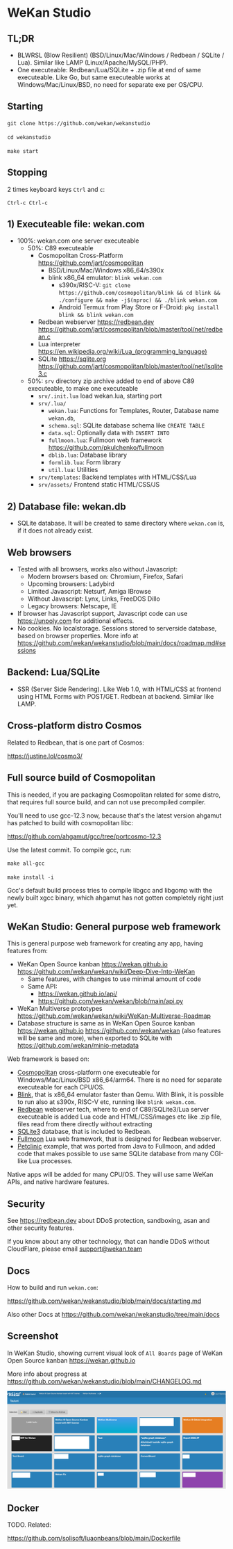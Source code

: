 # WeKan Studio


## TL;DR

- BLWRSL (Blow Resilient) (BSD/Linux/Mac/Windows / Redbean / SQLite / Lua). Similar like LAMP (Linux/Apache/MySQL/PHP).
- One executeable: Redbean/Lua/SQLite + .zip file at end of same executeable. Like Go, but same executeable works at Windows/Mac/Linux/BSD, no need for separate exe per OS/CPU.

## Starting

```
git clone https://github.com/wekan/wekanstudio

cd wekanstudio

make start
```

## Stopping

2 times keyboard keys `Ctrl` and `c`:

```
Ctrl-c Ctrl-c
```

## 1) Executeable file: wekan.com

- 100%: wekan.com one server executeable
  - 50%: C89 executeable
    - Cosmopolitan Cross-Platform https://github.com/jart/cosmopolitan
      - BSD/Linux/Mac/Windows x86_64/s390x
      - blink x86_64 emulator: `blink wekan.com`
        - s390x/RISC-V: `git clone https://github.com/cosmopolitan/blink && cd blink && ./configure && make -j$(nproc) && ./blink wekan.com`
        - Android Termux from Play Store or F-Droid: `pkg install blink && blink wekan.com`
    - Redbean webserver https://redbean.dev https://github.com/jart/cosmopolitan/blob/master/tool/net/redbean.c
    - Lua interpreter https://en.wikipedia.org/wiki/Lua_(programming_language)
    - SQLite https://sqlite.org https://github.com/jart/cosmopolitan/blob/master/tool/net/lsqlite3.c
  - 50%: `srv` directory zip archive added to end of above C89 executeable, to make one executeable
    - `srv/.init.lua` load wekan.lua, starting port
    - `srv/.lua/`
      - `wekan.lua`: Functions for Templates, Router, Database name `wekan.db`, 
      - `schema.sql`: SQLite database schema like `CREATE TABLE`
      - `data.sql`: Optionally data with `INSERT INTO`
      - `fullmoon.lua`: Fullmoon web framework https://github.com/pkulchenko/fullmoon
      - `dblib.lua`: Database library 
      - `formlib.lua`: Form library
      - `util.lua`: Utilities
    - `srv/templates`: Backend templates with HTML/CSS/Lua
    - `srv/assets/` Frontend static HTML/CSS/JS

## 2) Database file: wekan.db

- SQLite database. It will be created to same directory where `wekan.com` is, if it does not already exist.

## Web browsers

- Tested with all browsers, works also without Javascript:
  - Modern browsers based on: Chromium, Firefox, Safari
  - Upcoming browsers: Ladybird
  - Limited Javascript: Netsurf, Amiga IBrowse
  - Without Javascript: Lynx, Links, FreeDOS Dillo
  - Legacy browsers: Netscape, IE
- If browser has Javascript support, Javascript code can use https://unpoly.com for additional effects.
- No cookies. No localstorage. Sessions stored to serverside database, based on browser properties. More info at https://github.com/wekan/wekanstudio/blob/main/docs/roadmap.md#sessions

## Backend: Lua/SQLite

- SSR (Server Side Rendering). Like Web 1.0, with HTML/CSS at frontend using HTML Forms with POST/GET. Redbean at backend. Similar like LAMP.

## Cross-platform distro Cosmos

Related to Redbean, that is one part of Cosmos:

https://justine.lol/cosmo3/

## Full source build of Cosmopolitan

This is needed, if you are packaging Cosmopolitan related for some distro,
that requires full source build, and can not use precompiled compiler.

You'll need to use gcc-12.3 now, because that's the latest version
ahgamut has patched to build with cosmopolitan libc:

https://github.com/ahgamut/gcc/tree/portcosmo-12.3

Use the latest commit. To compile gcc, run:
```
make all-gcc

make install -i
```
Gcc's default build process tries to compile libgcc and libgomp
with the newly built xgcc binary, which ahgamut has not gotten
completely right just yet.

## WeKan Studio: General purpose web framework

This is general purpose web framework for creating any app, having features from:

- WeKan Open Source kanban https://wekan.github.io https://github.com/wekan/wekan/wiki/Deep-Dive-Into-WeKan
  - Same features, with changes to use minimal amount of code
  - Same API:
    - https://wekan.github.io/api/ 
    - https://github.com/wekan/wekan/blob/main/api.py
- WeKan Multiverse prototypes https://github.com/wekan/wekan/wiki/WeKan-Multiverse-Roadmap
- Database structure is same as in WeKan Open Source kanban https://wekan.github.io https://github.com/wekan/wekan (also features will be same and more),
  when exported to SQLite with https://github.com/wekan/minio-metadata

Web framework is based on:

- [Cosmopolitan](https://github.com/jart/cosmopolitan) cross-platform one executeable for Windows/Mac/Linux/BSD x86_64/arm64. There is no need for separate executeable for each CPU/OS.
- [Blink](https://github.com/jart/blink), that is x86_64 emulator faster than Qemu. With Blink, it is possible to run also at s390x, RISC-V etc, running like `blink wekan.com`.
- [Redbean](https://redbean.dev) webserver tech, where to end of C89/SQLite3/Lua server executeable is added Lua code and HTML/CSS/images etc like .zip file, files read from there directly without extracting
- [SQLite3](https://sqlite.org) database, that is included to Redbean.
- [Fullmoon](https://github.com/pkulchenko/fullmoon) Lua web framework, that is designed for Redbean webserver.
- [Petclinic](https://github.com/xet7/pet) example, that was ported from Java to Fullmoon, and added code that makes possible to use same SQLite database from many CGI-like Lua processes.

Native apps will be added for many CPU/OS. They will use same WeKan APIs, and native hardware features.

## Security

See https://redbean.dev about DDoS protection, sandboxing, asan and other security features.

If you know about any other technology, that can handle DDoS without CloudFlare, please email support@wekan.team

## Docs

How to build and run `wekan.com`:

https://github.com/wekan/wekanstudio/blob/main/docs/starting.md

Also other Docs at https://github.com/wekan/wekanstudio/tree/main/docs

## Screenshot

In WeKan Studio, showing current visual look of `All Boards` page of WeKan Open Source kanban https://wekan.github.io

More info about progress at https://github.com/wekan/wekanstudio/blob/main/CHANGELOG.md

![screenshot](screenshot.png)

## Docker

TODO. Related:

https://github.com/solisoft/luaonbeans/blob/main/Dockerfile

